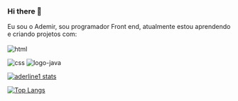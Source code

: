 ### Hi there 👋

Eu sou o Ademir, sou programador Front end, atualmente estou aprendendo e criando projetos com:
<br>
<br>
<img src="https://img.shields.io/badge/HTML5-E34F26?style=for-the-badge&logo=html5&logoColor=white" alt="html" />

<img src="https://img.shields.io/badge/CSS3-1572B6?style=for-the-badge&logo=css3&logoColor=white" alt="css" />

<img src="https://img.shields.io/badge/JavaScript-F7DF1E?style=for-the-badge&logo=javascript&logoColor=black" Alt="logo-java">


[![aderline1 stats](https://github-readme-stats.vercel.app/api?username=aderline1)](https://github.com/anuraghazra/github-readme-stats)

[![Top Langs](https://github-readme-stats.vercel.app/api/top-langs/?username=aderline1)](https://github.com/anuraghazra/github-readme-stats)
